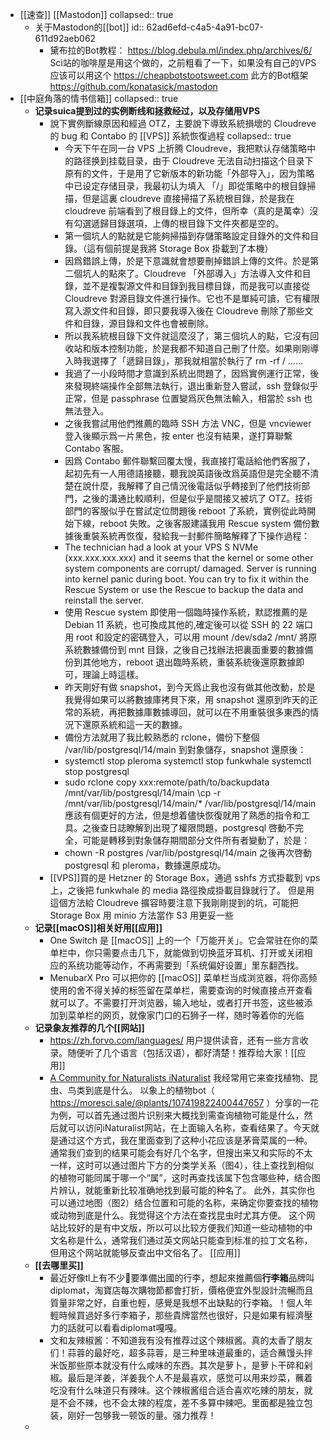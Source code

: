 - [[速查]] [[Mastodon]]
  collapsed:: true
	- 关于Mastodon的[[bot]]
	  id:: 62ad6efd-c4a5-4a91-bc07-611d92aeb062
		- 黛布拉的Bot教程：
		  https://blog.debula.ml/index.php/archives/6/
		  Sci站的咖啡屋是用这个做的，之前粗看了一下，如果没有自己的VPS应该可以用这个
		  https://cheapbotstootsweet.com
		  此方的Bot框架
		  https://github.com/konatasick/mastodon
- [[中庭角落的情书信箱]]
  collapsed:: true
	- **记录suica提到过的实例断线和拯救经过，以及存储用VPS**
		- 說下實例斷線原因和經過 OTZ，主要說下導致系統損壞的 Cloudreve 的 bug 和 Contabo 的 [[VPS]] 系統恢復過程
		  collapsed:: true
			- 今天下午在同一台 VPS 上折腾 Cloudreve，我把默认存储策略中的路径换到挂载目录，由于 Cloudreve 无法自动扫描这个目录下原有的文件，于是用了它新版本的新功能「外部导入」，因为策略中已设定存储目录，我最初认为填入 「/」即從策略中的根目錄掃描，但是這裏 cloudreve 直接掃描了系統根目錄，於是我在 cloudreve 前端看到了根目錄上的文件，但所幸（真的是萬幸）沒有勾選遞歸目錄選項，上傳的根目錄下文件夾都是空的。
			- 第一個坑人的點就是它能夠掃描到存儲策略設定目錄外的文件和目錄。（這有個前提是我將 Storage Box 掛載到了本機）
			- 因爲錯誤上傳，於是下意識就會想要刪掉錯誤上傳的文件。於是第二個坑人的點來了。Cloudreve 「外部導入」方法導入文件和目錄，並不是複製源文件和目錄到我目標目錄，而是我可以直接從 Cloudreve 對源目錄文件進行操作。它也不是單純可讀，它有權限寫入源文件和目錄，即只要我導入後在 Cloudreve 刪除了那些文件和目錄，源目錄和文件也會被刪除。
			- 所以我系統根目錄下文件就這麼沒了，第三個坑人的點，它沒有回收站和版本控制功能，於是我都不知道自己刪了什麼。如果剛剛導入時我選擇了「遞歸目錄」，那我就相當於執行了 rm -rf / ……
			- 我過了一小段時間才意識到系統出問題了，因爲實例運行正常，後來發現終端操作全部無法執行，退出重新登入嘗試，ssh 登錄似乎正常，但是 passphrase 位置變爲灰色無法輸入，相當於 ssh 也無法登入。
			- 之後我嘗試用他們推薦的臨時 SSH 方法 VNC，但是 vncviewer 登入後顯示爲一片黑色，按 enter 也沒有結果，遂打算聯繫 Contabo 客服。
			- 因爲 Contabo 郵件聯繫回覆太慢，我直接打電話給他們客服了，起初先有一人用德語接聽，聽我說英語後改爲英語但是完全聽不清楚在說什麼，我解釋了自己情況後電話似乎轉接到了他們技術部門，之後的溝通比較順利，但是似乎是間接又被坑了 OTZ。技術部門的客服似乎在嘗試定位問題後 reboot 了系統，實例從此時開始下線，reboot 失敗。之後客服建議我用 Rescue system 備份數據後重裝系統再恢復，發給我一封郵件簡略解釋了下操作過程：
			- The technician had a look at your VPS S NVMe (xxx.xxx.xxx.xxx) and it seems that the kernel or some other system components are corrupt/ damaged. Server is running into kernel panic during boot. You can try to fix it within the Rescue System or use the Rescue to backup the data and reinstall the server.
			- 使用 Rescue system 即使用一個臨時操作系統，默認推薦的是 Debian 11 系統，也可換成其他的,確定後可以從 SSH 的 22 端口用 root 和設定的密碼登入，可以用 mount /dev/sda2 /mnt/ 將原系統數據備份到 mnt 目錄，之後自己找辦法把裏面重要的數據備份到其他地方，reboot 退出臨時系統，重裝系統後還原數據即可，理論上時這樣。
			- 昨天剛好有做 snapshot，到今天爲止我也沒有做其他改動，於是我覺得如果可以將數據庫拷貝下來，用 snapshot 還原到昨天的正常的系統，再把數據庫數據導回，就可以在不用重裝很多東西的情況下還原系統和這一天的數據。
			- 備份方法就用了我比較熟悉的 rclone，備份下整個 /var/lib/postgresql/14/main 到對象儲存，snapshot 還原後：
			- systemctl stop pleroma
			  systemctl stop funkwhale
			  systemctl stop postgresql
			- sudo rclone copy xxx:remote/path/to/backupdata /mnt/var/lib/postgresql/14/main
			  \cp -r /mnt/var/lib/postgresql/14/main/* /var/lib/postgresql/14/main
			  應該有個更好的方法，但是想着儘快恢復就用了熟悉的指令和工具。之後查日誌瞭解到出現了權限問題，postgresql 啓動不完全，可能是轉移到對象儲存期間部分文件所有者變動了，於是：
			- chown -R postgres /var/lib/postgresql/14/main
			  之後再次啓動 postgresql 和 pleroma，數據還原成功。
		- [[VPS]]買的是 Hetzner 的 Storage Box，通過 sshfs 方式掛載到 vps 上，之後把 funkwhale 的 media 路徑換成掛載目錄就行了。 但是用這個方法給 Cloudreve 擴容時要注意下我剛剛提到的坑，可能把 Storage Box 用 minio 方法當作 S3 用更妥一些
	- **记录[[macOS]]相关好用[[应用]]**
		- One Switch 是 [[macOS]] 上的一个「万能开关」。它会常驻在你的菜单栏中，你只需要点击几下，就能做到切换蓝牙耳机、打开或关闭相应的系统功能等动作，不再需要到「系统偏好设置」里东翻西找。
		- MenubarX Pro 可以把你的 [[macOS]] 菜单栏当成浏览器，将你高频使用的舍不得关掉的标签留在菜单栏，需要查询的时候直接点开查看就可以了。不需要打开浏览器，输入地址，或者打开书签，这些被添加到菜单栏的网页，就像家门口的石狮子一样，随时等着你的光临
	- **记录象友推荐的几个[[网站]]**
		- https://zh.forvo.com/languages/  用户提供读音，还有一些方言收录。随便听了几个语言（包括汉语），都好清楚！推荐给大家！[[应用]]
		- [A Community for Naturalists iNaturalist](https://www.inaturalist.org/) 我经常用它来查找植物、昆虫、鸟类到底是什么。  以象上的植物bot（ https://moresci.sale/@plants/107419822400447657 ）分享的一花为例，可以首先通过图片识别来大概找到需查询植物可能是什么，然后就可以访问iNaturalist网站，在上面输入名称，查看结果了。今天就是通过这个方式，我在里面查到了这种小花应该是茅膏菜属的一种。通常我们查到的结果可能会有好几个名字，但搜出来又和实际的不太一样，这时可以通过图片下方的分类学关系（图4），往上查找到相似的植物可能同属于哪一个“属”，这时再查找该属下包含哪些种，结合图片辨认，就能重新比较准确地找到最可能的种名了。  此外，其实你也可以通过地图（图2）结合位置和可能的名称，来确定你要查找的植物或动物到底是什么。我觉得这个方法在查找昆虫时尤其方便。  这个网站比较好的是有中文版，所以可以比较方便我们知道一些动植物的中文名称是什么，通常我们通过英文网站只能查到标准的拉丁文名称，但用这个网站就能够反查出中文俗名了。 [[应用]]
	- **[[去哪里买]]**
		- 最近好像tl上有不少🐘要準備出國的行李，想起來推薦個**行李箱**品牌叫diplomat，淘寶店每次購物節都會打折，價格便宜外型設計流暢而且質量非常之好，自重也輕，感覺是我想不出缺點的行李箱。！個人年輕時候買過好多行李箱子，那些貴牌當然也很好，只是如果有經濟壓力的話就可以看看diplomat嘎嘎。
		- 文和友辣椒酱：不知道我有没有推荐过这个辣椒酱。真的太香了朋友们！蒜蓉的最好吃，超多蒜蓉，是三种里味道最重的，适合蘸馒头拌米饭那些原本就没有什么咸味的东西。其次是萝卜，是萝卜干碎和剁椒。最后是洋姜，洋姜我个人不是最喜欢，感觉可以用来炒菜，蘸着吃没有什么味道只有辣味。这个辣椒酱组合适合喜欢吃辣的朋友，就是不会不辣，也不会太辣的程度，差不多算中辣吧。里面都是独立包装，刚好一包够我一顿饭的量。强力推荐！
	-